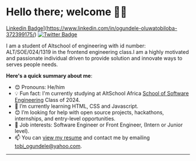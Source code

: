 # Hello there; welcome 👋🏾

[Linkedin Badge](https://img.shields.io/badge/-Tobiloba557-blue?style=for-the-badge&logo=Linkedin&logoColor=white&link=https://www.linkedin.com/in/ogundele-oluwatobiloba-372399175/)](https://www.linkedin.com/in/ogundele-oluwatobiloba-372399175/) [![Twitter Badge](https://img.shields.io/badge/-@tobiloba557-1ca0f1?style=for-the-badge&logo=twitter&logoColor=white&link=https://twitter.com/tobiloba557)](https://twitter.com/tobiloba557)

I am a student of Altschool of engineering with id number: ALT/SOE/024/1319 in the frontend engineering class.I am a highly motivated and passionate individual driven to provide solution and innovate ways to serves people needs.

**Here's a quick summary about me**:

- 😊 Pronouns: He/him
- 💡 Fun fact: I'm currently studying at AltSchool Africa [School of Software Engineering](https://altschoolafrica.com/schools/engineering) Class of 2024.
- 🌱 I’m currently learning HTML, CSS and Javascript.
- 😊 I’m looking for help with open source projects, hackathons, internships, and entry-level opportunities.
- 💼 Job interests: Software Engineer or Front Engineer, (Intern or Junior level).
- 📫 You can [view my resume](#) and contact me by emailing tobi_ogundele@yahoo.com.

---


